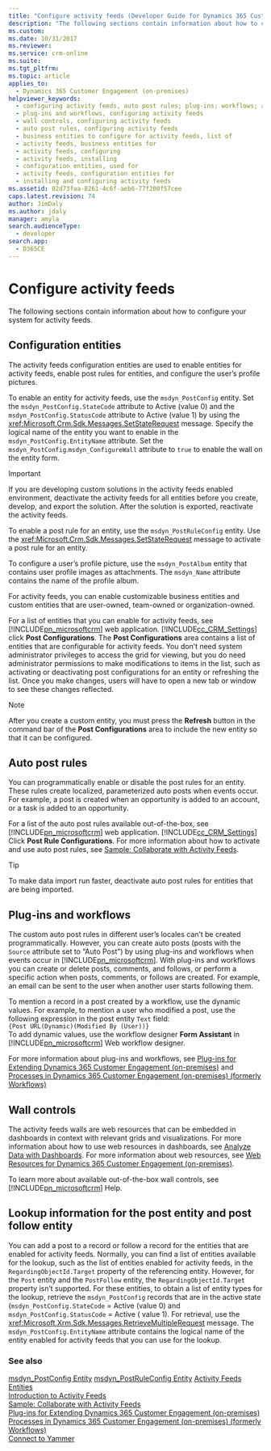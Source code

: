 ```yaml
---
title: "Configure activity feeds (Developer Guide for Dynamics 365 Customer Engagement (on-premises)) | MicrosoftDocs"
description: "The following sections contain information about how to configure your system for activity feeds."
ms.custom: 
ms.date: 10/31/2017
ms.reviewer: 
ms.service: crm-online
ms.suite: 
ms.tgt_pltfrm: 
ms.topic: article
applies_to: 
  - Dynamics 365 Customer Engagement (on-premises)
helpviewer_keywords: 
  - configuring activity feeds, auto post rules; plug-ins; workflows; and wall controls
  - plug-ins and workflows, configuring activity feeds
  - wall controls, configuring activity feeds
  - auto post rules, configuring activity feeds
  - business entities to configure for activity feeds, list of
  - activity feeds, business entities for
  - activity feeds, configuring
  - activity feeds, installing
  - configuration entities, used for
  - activity feeds, configuration entities for
  - installing and configuring activity feeds
ms.assetid: 02d73faa-8261-4c6f-aeb6-77f200f57cee
caps.latest.revision: 74
author: JimDaly
ms.author: jdaly
manager: amyla
search.audienceType: 
  - developer
search.app: 
  - D365CE
---
```

# Configure activity feeds

The following sections contain information about how to configure your system for activity feeds.  
  
<a name="ConfigurationEntities"></a>   
## Configuration entities  
 The activity feeds configuration entities are used to enable entities for activity feeds, enable post rules for entities, and configure the user’s profile pictures.  
  
 To enable an entity for activity feeds, use the `msdyn_PostConfig` entity. Set the `msdyn_PostConfig.StateCode` attribute to Active (value 0) and the `msdyn_PostConfig.StatusCode` attribute to Active (value 1) by using the <xref:Microsoft.Crm.Sdk.Messages.SetStateRequest> message. Specify the logical name of the entity you want to enable in the `msdyn_PostConfig.EntityName` attribute. Set the `msdyn_PostConfig`.`msdyn_ConfigureWall` attribute to `true` to enable the wall on the entity form.  
  
> [!IMPORTANT]
>  If you are developing custom solutions in the activity feeds enabled environment, deactivate the activity feeds for all entities before you create, develop, and export the solution. After the solution is exported, reactivate the activity feeds.  
  
 To enable a post rule for an entity, use the `msdyn_PostRuleConfig` entity. Use the <xref:Microsoft.Crm.Sdk.Messages.SetStateRequest> message to activate a post rule for an entity.  
  
 To configure a user’s profile picture, use the `msdyn_PostAlbum` entity that contains user profile images as attachments. The `msdyn_Name` attribute contains the name of the profile album.  
  
 For activity feeds, you can enable customizable business entities and custom entities that are user-owned, team-owned or organization-owned.  
  
 For a list of entities that you can enable for activity feeds, see [!INCLUDE[pn_microsoftcrm](../includes/pn-microsoftcrm.md)] web application. [!INCLUDE[cc_CRM_Settings](../includes/cc-crm-settings.md)] click **Post Configurations**. The **Post Configurations** area contains a list of entities that are configurable for activity feeds. You don’t need system administrator privileges to access the grid for viewing, but you do need administrator permissions to make modifications to items in the list, such as activating or deactivating post configurations for an entity or refreshing the list. Once you make changes, users will have to open a new tab or window to see these changes reflected.
  
> [!NOTE]
>  After you create a custom entity, you must press the **Refresh** button in the command bar of the **Post Configurations** area to include the new entity so that it can be configured.  
  
<a name="AutoPostRules"></a>   
## Auto post rules  
 You can programmatically enable or disable the post rules for an entity. These rules create localized, parameterized auto posts when events occur. For example, a post is created when an opportunity is added to an account, or a task is added to an opportunity.  
  
 For a list of the auto post rules available out-of-the-box, see [!INCLUDE[pn_microsoftcrm](../includes/pn-microsoftcrm.md)] web application. [!INCLUDE[cc_CRM_Settings](../includes/cc-crm-settings.md)] Click **Post Rule Configurations**. For more information about how to activate and use auto post rules, see [Sample: Collaborate with Activity Feeds](sample-collaborate-with-activity-feeds.md).  
  
> [!TIP]
>  To make data import run faster, deactivate auto post rules for entities that are being imported.  
  
<a name="PluginsAndWorkflows"></a>   
## Plug-ins and workflows  
 The custom auto post rules in different user’s locales can’t be created programmatically. However, you can create auto posts (posts with the `Source` attribute set to “Auto Post”) by using plug-ins and workflows when events occur in [!INCLUDE[pn_microsoftcrm](../includes/pn-microsoftcrm.md)]. With plug-ins and workflows you can create or delete posts, comments, and follows, or perform a specific action when posts, comments, or follows are created. For example, an email can be sent to the user when another user starts following them.  
  
 To mention a record in a post created by a workflow, use the dynamic values. For example, to mention a user who modified a post, use the following expression in the post entity `Text` field:   
`{Post URL(Dynamic)(Modified By (User))}`  
To add dynamic values, use the workflow designer **Form Assistant** in [!INCLUDE[pn_microsoftcrm](../includes/pn-microsoftcrm.md)] Web workflow designer.  
  
 For more information about plug-ins and workflows, see [Plug-ins for Extending Dynamics 365 Customer Engagement (on-premises)](write-plugin-extend-business-processes.md) and [Processes in Dynamics 365 Customer Engagement (on-premises) (formerly Workflows)](automate-business-processes-customer-engagement.md)  
  
<a name="WallControls"></a>   
## Wall controls  
 The activity feeds walls are web resources that can be embedded in dashboards in context with relevant grids and visualizations. For more information about how to use web resources in dashboards, see [Analyze Data with Dashboards](customize-dev/analyze-data-with-dashboards.md). For more information about web resources, see [Web Resources for Dynamics 365 Customer Engagement (on-premises)](web-resources.md).  
  
 To learn more about available out-of-the-box wall controls, see [!INCLUDE[pn_microsoftcrm](../includes/pn-microsoftcrm.md)] Help.  
  
<a name="Exception"></a>   
## Lookup information for the post entity and post follow entity  
 You can add a post to a record or follow a record for the entities that are enabled for activity feeds.  Normally, you can find a list of entities available for the lookup, such as the list of entities enabled for activity feeds, in the `RegardingObjectId.Target` property of the referencing entity. However, for the `Post` entity and the `PostFollow` entity, the `RegardingObjectId.Target` property isn’t supported. For these entities, to obtain a list of entity types for the lookup, retrieve the `msdyn_PostConfig` records that are in the active state (`msdyn_PostConfig.StateCode` = Active (value 0) and `msdyn_PostConfig.StatusCode` = Active ( value 1). For retrieval, use the <xref:Microsoft.Xrm.Sdk.Messages.RetrieveMultipleRequest> message. The `msdyn_PostConfig.EntityName` attribute contains the logical name of the entity enabled for activity feeds that you can use for the lookup.  
  
### See also  
 [msdyn_PostConfig Entity](entities/msdyn_postconfig.md)
 [msdyn_PostRuleConfig Entity](entities/msdyn_postruleconfig.md) 
 [Activity Feeds Entities](activity-feeds-entities.md)   
 [Introduction to Activity Feeds](introduction-activity-feeds.md)   
 [Sample: Collaborate with Activity Feeds](sample-collaborate-with-activity-feeds.md)   
 [Plug-ins for Extending Dynamics 365 Customer Engagement (on-premises)](write-plugin-extend-business-processes.md)   
 [Processes in Dynamics 365 Customer Engagement (on-premises) (formerly Workflows)](automate-business-processes-customer-engagement.md)   
 [Connect to Yammer](connect-yammer.md)
